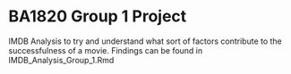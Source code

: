 # BA1820 Group 1 Project

IMDB Analysis to try and understand what sort of factors contribute to the successfulness of a movie.
Findings can be found in IMDB_Analysis_Group_1.Rmd